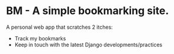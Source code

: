 # BM - A simple bookmarking site.

A personal web app that scratches 2 itches:

- Track my bookmarks
- Keep in touch with the latest Django developments/practices
